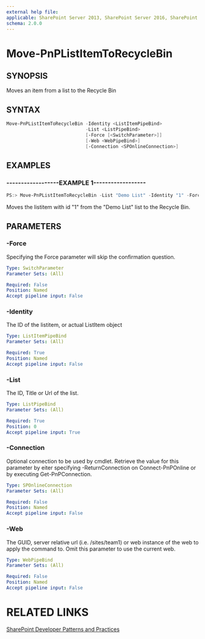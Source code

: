 ```yaml
---
external help file:
applicable: SharePoint Server 2013, SharePoint Server 2016, SharePoint Online
schema: 2.0.0
---
```

# Move-PnPListItemToRecycleBin

## SYNOPSIS
Moves an item from a list to the Recycle Bin

## SYNTAX 

```powershell
Move-PnPListItemToRecycleBin -Identity <ListItemPipeBind>
                             -List <ListPipeBind>
                             [-Force [<SwitchParameter>]]
                             [-Web <WebPipeBind>]
                             [-Connection <SPOnlineConnection>]
```

## EXAMPLES

### ------------------EXAMPLE 1------------------
```powershell
PS:> Move-PnPListItemToRecycleBin -List "Demo List" -Identity "1" -Force
```

Moves the listitem with id "1" from the "Demo List" list to the Recycle Bin.

## PARAMETERS

### -Force
Specifying the Force parameter will skip the confirmation question.

```yaml
Type: SwitchParameter
Parameter Sets: (All)

Required: False
Position: Named
Accept pipeline input: False
```

### -Identity
The ID of the listitem, or actual ListItem object

```yaml
Type: ListItemPipeBind
Parameter Sets: (All)

Required: True
Position: Named
Accept pipeline input: False
```

### -List
The ID, Title or Url of the list.

```yaml
Type: ListPipeBind
Parameter Sets: (All)

Required: True
Position: 0
Accept pipeline input: True
```

### -Connection
Optional connection to be used by cmdlet. Retrieve the value for this parameter by eiter specifying -ReturnConnection on Connect-PnPOnline or by executing Get-PnPConnection.

```yaml
Type: SPOnlineConnection
Parameter Sets: (All)

Required: False
Position: Named
Accept pipeline input: False
```

### -Web
The GUID, server relative url (i.e. /sites/team1) or web instance of the web to apply the command to. Omit this parameter to use the current web.

```yaml
Type: WebPipeBind
Parameter Sets: (All)

Required: False
Position: Named
Accept pipeline input: False
```

# RELATED LINKS

[SharePoint Developer Patterns and Practices](http://aka.ms/sppnp)